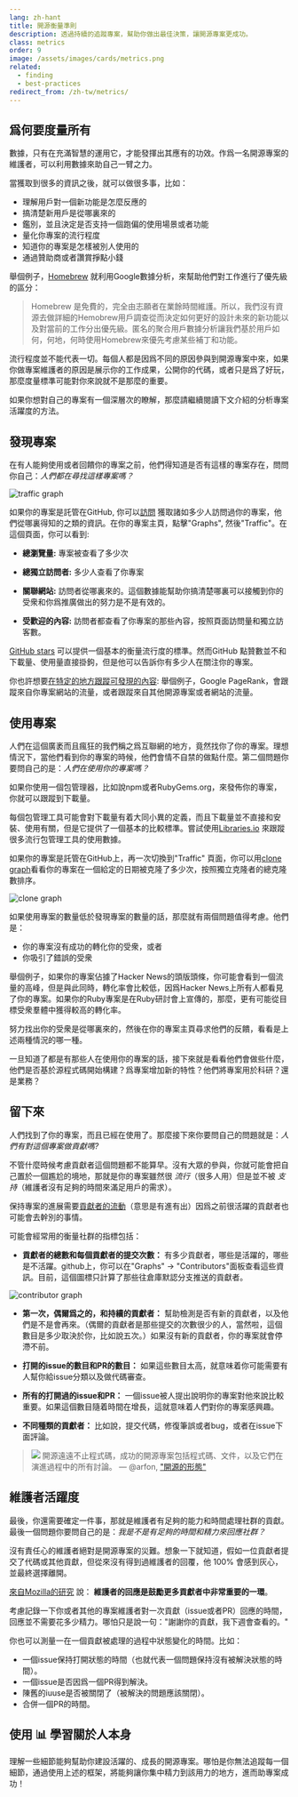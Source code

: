 ```yaml
---
lang: zh-hant
title: 開源衡量準則
description: 透過持續的追蹤專案，幫助你做出最佳決策，讓開源專案更成功。
class: metrics
order: 9
image: /assets/images/cards/metrics.png
related:
  - finding
  - best-practices
redirect_from: /zh-tw/metrics/
---
```


## 爲何要度量所有

數據，只有在充滿智慧的運用它，才能發揮出其應有的功效。作爲一名開源專案的維護者，可以利用數據來助自己一臂之力。

當獲取到很多的資訊之後，就可以做很多事，比如：

* 理解用戶對一個新功能是怎麼反應的
* 搞清楚新用戶是從哪裏來的
* 鑑別，並且決定是否支持一個跑偏的使用場景或者功能
* 量化你專案的流行程度
* 知道你的專案是怎樣被別人使用的
* 通過贊助商或者讚賞掙點小錢

舉個例子，[Homebrew](https://github.com/Homebrew/brew/blob/bbed7246bc5c5b7acb8c1d427d10b43e090dfd39/docs/Analytics.md) 就利用Google數據分析，來幫助他們對工作進行了優先級的區分：

> Homebrew 是免費的，完全由志願者在業餘時間維護。所以，我們沒有資源去做詳細的Hemobrew用戶調查從而決定如何更好的設計未來的新功能以及對當前的工作分出優先級。匿名的聚合用戶數據分析讓我們基於用戶如何，何地，何時使用Homebrew來優先考慮某些補丁和功能。

流行程度並不能代表一切。每個人都是因爲不同的原因參與到開源專案中來，如果你做專案維護者的原因是展示你的工作成果，公開你的代碼，或者只是爲了好玩，那麼度量標準可能對你來說就不是那麼的重要。

如果你想對自己的專案有一個深層次的瞭解，那麼請繼續閱讀下文介紹的分析專案活躍度的方法。

## 發現專案

在有人能夠使用或者回饋你的專案之前，他們得知道是否有這樣的專案存在，問問你自己：_人們都在尋找這樣專案嗎？_

![traffic graph](../../assets/images/metrics/repo_traffic_graphs_tooltip.png)

如果你的專案是託管在GitHub, 你可以[訪問](https://help.github.com/articles/about-repository-graphs/#traffic)
獲取諸如多少人訪問過你的專案，他們從哪裏得知的之類的資訊。在你的專案主頁，點擊"Graphs", 然後"Traffic"。在這個頁面，你可以看到:

* **總瀏覽量:** 專案被查看了多少次

* **總獨立訪問者:** 多少人查看了你專案

* **關聯網站:** 訪問者從哪裏來的。這個數據能幫助你搞清楚哪裏可以接觸到你的受衆和你爲推廣做出的努力是不是有效的。

* **受歡迎的內容:** 訪問者都查看了你專案的那些內容，按照頁面訪問量和獨立訪客數。

[GitHub stars](https://help.github.com/articles/about-stars/) 可以提供一個基本的衡量流行度的標準。然而GitHub 點贊數並不和下載量、使用量直接掛鉤，但是他可以告訴你有多少人在關注你的專案。

你也許想要[在特定的地方跟蹤可發現的內容](https://opensource.com/business/16/6/pirate-metrics): 舉個例子，Google PageRank，會跟蹤來自你專案網站的流量，或者跟蹤來自其他開源專案或者網站的流量。

## 使用專案

人們在這個廣袤而且瘋狂的我們稱之爲互聯網的地方，竟然找你了你的專案。理想情況下，當他們看到你的專案的時候，他們會情不自禁的做點什麼。第二個問題你要問自己的是：_人們在使用你的專案嗎？_

如果你使用一個包管理器，比如說npm或者RubyGems.org，來發佈你的專案，你就可以跟蹤到下載量。

每個包管理工具可能會對下載量有着大同小異的定義，而且下載量並不直接和安裝、使用有關，但是它提供了一個基本的比較標準。嘗試使用[Libraries.io](https://libraries.io/) 來跟蹤很多流行包管理工具的使用數據。

如果你的專案是託管在GitHub上，再一次切換到"Traffic"
頁面，你可以用[clone graph](https://github.com/blog/1873-clone-graphs)看看你的專案在一個給定的日期被克隆了多少次，按照獨立克隆者的總克隆數排序。

![clone graph](../../assets/images/metrics/clone_graph.png)

如果使用專案的數量低於發現專案的數量的話，那麼就有兩個問題值得考慮。他們是：

* 你的專案沒有成功的轉化你的受衆，或者
* 你吸引了錯誤的受衆

舉個例子，如果你的專案佔據了Hacker News的頭版頭條，你可能會看到一個流量的高峰，但是與此同時，轉化率會比較低，因爲Hacker News上所有人都看見了你的專案。如果你的Ruby專案是在Ruby研討會上宣傳的，那麼，更有可能從目標受衆羣體中獲得較高的轉化率。

努力找出你的受衆是從哪裏來的，然後在你的專案主頁尋求他們的反饋，看看是上述兩種情況的哪一種。

一旦知道了都是有那些人在使用你的專案的話，接下來就是看看他們會做些什麼，他們是否基於源程式碼開始構建？爲專案增加新的特性？他們將專案用於科研？還是業務？

## 留下來

人們找到了你的專案，而且已經在使用了。那麼接下來你要問自己的問題就是：_人們有對這個專案做貢獻嗎?_

不管什麼時候考慮貢獻者這個問題都不能算早。沒有大眾的參與，你就可能會把自己置於一個尷尬的境地，那就是你的專案雖然很 _流行_（很多人用）但是並不被 _支持_（維護者沒有足夠的時間來滿足用戶的需求）。

保持專案的進展需要[貢獻者的流動](http://blog.abigailcabunoc.com/increasing-developer-engagement-at-mozilla-science-learning-advocacy#contributor-pathways_2)（意思是有進有出）因爲之前很活躍的貢獻者也可能會去幹別的事情。

可能會經常用的衡量社群的指標包括：

* **貢獻者的總數和每個貢獻者的提交次數：** 有多少貢獻者，哪些是活躍的，哪些是不活躍。github上，你可以在"Graphs" -> "Contributors"面板查看這些資訊。目前，這個圖標只計算了那些往倉庫默認分支推送的貢獻者。

![contributor graph](../../assets/images/metrics/repo_contributors_specific_graph.png)

* **第一次，偶爾爲之的，和持續的貢獻者：** 幫助檢測是否有新的貢獻者，以及他們是不是會再來。（偶爾的貢獻者是那些提交的次數很少的人，當然啦，這個數目是多少取決於你，比如說五次。）如果沒有新的貢獻者，你的專案就會停滯不前。

* **打開的issue的數目和PR的數目：** 如果這些數目太高，就意味着你可能需要有人幫你給issue分類以及做代碼審查。

* **所有的打開過的issue和PR：** 一個issue被人提出說明你的專案對他來說比較重要。如果這個數目隨着時間在增長，這就意味着人們對你的專案感興趣。

* **不同種類的貢獻者：** 比如說，提交代碼，修復筆誤或者bug，或者在issue下面評論。

> ![](https://avatars.githubusercontent.com/arfon?s=180)
> 開源遠遠不止程式碼，成功的開源專案包括程式碼、文件，以及它們在演進過程中的所有討論。
> — @arfon, ["開源的形態"](https://github.com/blog/2195-the-shape-of-open-source)

## 維護者活躍度

最後，你還需要確定一件事，那就是維護者有足夠的能力和時間處理社群的貢獻。最後一個問題你要問自己的是：_我是不是有足夠的時間和精力來回應社群？_

沒有責任心的維護者絕對是開源專案的災難。想象一下就知道，假如一位貢獻者提交了代碼或其他貢獻，但從來沒有得到過維護者的回覆，他 100% 會感到灰心，並最終選擇離開。

[來自Mozilla的研究](https://docs.google.com/presentation/d/1hsJLv1ieSqtXBzd5YZusY-mB8e1VJzaeOmh8Q4VeMio/edit#slide=id.g43d857af8_0177) 說： **維護者的回應是鼓勵更多貢獻者中非常重要的一環**。

考慮記錄一下你或者其他的專案維護者對一次貢獻（issue或者PR）回應的時間，回應並不需要花多少精力。哪怕只是說一句："謝謝你的貢獻，我下週會查看的。"

你也可以測量一在一個貢獻被處理的過程中狀態變化的時間。比如：

* 一個issue保持打開狀態的時間（也就代表一個問題保持沒有被解決狀態的時間）。
* 一個issue是否因爲一個PR得到解決。
* 陳舊的iuuse是否被關閉了（被解決的問題應該關閉）。
* 合併一個PR的時間。

## 使用 📊 學習關於人本身

理解一些細節能夠幫助你建設活躍的、成長的開源專案。哪怕是你無法追蹤每一個細節，通過使用上述的框架，將能夠讓你集中精力到該用力的地方，進而助專案成功！
